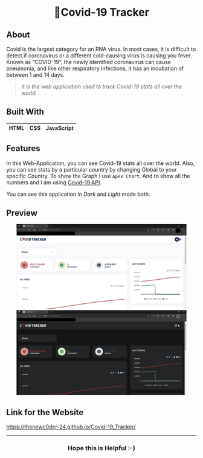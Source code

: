 <h1 align="Center">🦠Covid-19 Tracker</h1>

## About
Covid is the largest category for an RNA virus. In most cases, it is difficult to detect if coronavirus or a different cold-causing virus is causing you fever.
Known as “COVID-19”, the newly identified coronavirus can cause pneumonia, and like other respiratory infections, it has an incubation of between 1 and 14 days.

>_It is the web application used to track Covid-19 stats all over the world._

## Built With
|HTML |CSS |JavaScript |
|--- |--- |--- |

## Features
In this Web-Application, you can see Covid-19 stats all over the world. Also, you can see stats by a particular country by changing Global to your specific Country. 
To show the Graph I use `Apex Chart`. And to show all the numbers and I am using [Covid-19 API](https://covid19api.com/ "Covid-19 API"). 

You can see this application in _Dark_ and _Light_ mode both.

## Preview
<p align="Center">
  <img src="https://github.com/TheNewC0der-24/Covid-19_Tracker/blob/master/Preview-1.png" width="450">
  <img src="https://github.com/TheNewC0der-24/Covid-19_Tracker/blob/master/Preview-2.png" width="450">
</p>

## Link for the Website
https://thenewc0der-24.github.io/Covid-19_Tracker/

***
<h3 align="Center">Hope this is Helpful :-)</h3>
